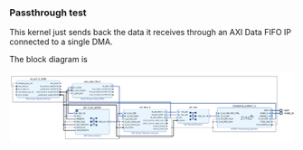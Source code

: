 ### Passthrough test

This kernel just sends back the data it receives through an AXI Data FIFO IP connected to a single DMA.

The block diagram is

![bd](block_Design.png)
